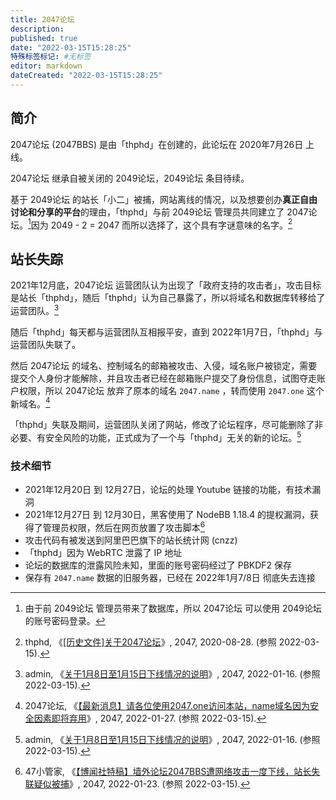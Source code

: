 ```yaml
---
title: 2047论坛
description:
published: true
date: "2022-03-15T15:28:25"
特殊标签标记: #无标签
editor: markdown
dateCreated: "2022-03-15T15:28:25"
---
```


## 简介

2047论坛 (2047BBS) 是由「thphd」在创建的，此论坛在 2020年7月26日 上线。

2047论坛 继承自被关闭的 2049论坛，2049论坛 条目待续。

基于 2049论坛 的站长「小二」被捕，网站离线的情况，以及想要创办**真正自由讨论和分享的平台**的理由，「thphd」与前 2049论坛 管理员共同建立了 2047论坛。[^oa]因为 2049 - 2 = 2047 而所以选择了，这个具有字谜意味的名字。[^7157]

[^7157]: thphd, 《[[历史文件]关于2047论坛](https://web.archive.org/web/20220315074922/https://2047.one/t/7157)》, 2047, 2020-08-28. (参照 2022-03-15).

[^oa]: 由于前 2049论坛 管理员带来了数据库，所以 2047论坛 可以使用 2049论坛 的账号密码登录。

## 站长失踪

2021年12月底，2047论坛 运营团队认为出现了「政府支持的攻击者」，攻击目标是站长「thphd」，随后「thphd」认为自己暴露了，所以将域名和数据库转移给了运营团队。[^17248]

[^17248]: admin, 《[关于1月8日至1月15日下线情况的说明](https://web.archive.org/web/20220124033018/https://2047.one/t/17248)》, 2047, 2022-01-16. (参照 2022-03-15).

随后「thphd」每天都与运营团队互相报平安，直到 2022年1月7日，「thphd」与运营团队失联了。

然后 2047论坛 的域名、控制域名的邮箱被攻击、入侵，域名账户被锁定，需要提交个人身份才能解除，并且攻击者已经在邮箱账户提交了身份信息，试图夺走账户权限，所以 2047论坛 放弃了原本的域名 `2047.name` ，转而使用 `2047.one` 这个新域名。[^17386]

[^17386]: 2047论坛, 《[【最新消息】请各位使用2047.one访问本站，name域名因为安全因素即将弃用](https://web.archive.org/web/20220315115617/https://2047.one/t/17386)》, 2047, 2022-01-27. (参照 2022-03-15).

「thphd」失联及期间，运营团队关闭了网站，修改了论坛程序，尽可能删除了非必要、有安全风险的功能，正式成为了一个与「thphd」无关的新的论坛。[^17248]

[^17248]: admin, 《[关于1月8日至1月15日下线情况的说明](https://web.archive.org/web/20220124033018/https://2047.one/t/17248)》, 2047, 2022-01-16. (参照 2022-03-15).


### 技术细节

+   2021年12月20日 到 12月27日，论坛的处理 Youtube 链接的功能，有技术漏洞
+   2021年12月27日 到 12月30日，黑客使用了 NodeBB 1.18.4 的提权漏洞，获得了管理员权限，然后在网页放置了攻击脚本[^17351]
+   攻击代码有被发送到阿里巴巴旗下的站长统计网 (cnzz)
+   「thphd」因为 WebRTC 泄露了 IP 地址
+   论坛的数据库的泄露风险未知，里面的账号密码经过了 PBKDF2 保存
+   保存有 `2047.name` 数据的旧服务器，已经在 2022年1月7/8日 彻底失去连接

[^17351]: 47小管家, 《[【博闻社特稿】墙外论坛2047BBS遭网络攻击一度下线，站长失联疑似被捕](https://web.archive.org/web/20220124032751/https://2047.one/t/17351)》, 2047, 2022-01-23. (参照 2022-03-15).

[^17301]: 2047小管家, 《[2047.one功能改版，以及网友常见问题答疑](https://web.archive.org/web/20220315094721/https://2047.one/t/17301)》, 2047, 2022-01-16. (参照 2022-03-15).

